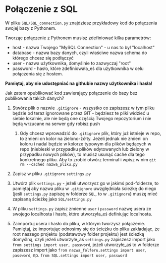 # Połączenie z SQL

W pliku ``SQL/SQL_connection.py`` znajdziesz przykładowy kod do połączenia swojej bazy z Pythonem. 

Tworząc połączenie z Pythonem musisz zdefiniować kilka parametrów:
- host - nazwa Twojego "MySQL Connection" - u nas to był "localhost"
- database - nazwa bazy danych, czyli właściwe nazwa schema do którego chcesz się podłączyć
- user - nazwa użytkownika, domyślnie to zazwyczaj "root"
- password - hasło, które zdefiniowała_eś dla użytkownika w celu połączenia się z hostem.


**Pamiętaj, aby nie udostępniać na githubie nazwy użytkownika i hasła!**

Jak zatem opublikować kod zawierający połączenie do bazy bez publikowania takich danych? 
1. Stwórz plik o nazwie `.gitignore` - wszystko co zapiszesz w tym pliku będzie od teraz ignorowane przez 
   GIT - będziesz te pliki widzieć u siebie lokalnie, ale nie będą one częścią Twojego repozytorium i 
   nie będą wrzucane na serwer gdy robisz push
   
   1. Gdy chcesz wprowadzić do `.gitignore` plik, który już istnieje w repo, to zmieni on kolor na zielono-żółty. 
   Jeżeli jednak nie zmieni on koloru i nadal będzie w kolorze typowym dla plików będących w repo 
   (niebieski w przypadku plików edytowanych lub zielony w przypadku nowych plików), to musisz usunąć cache dla
   tego konkretnego pliku. Aby to zrobić otwórz terminal i wpisz w nim ``git rm --cached nazwa_pliku.py``
      
2. Zapisz w pliku `.gitignore` `settings.py`
3. Utwórz plik ``settings.py`` - jeżeli utworzysz go w jakimś pod-folderze, to pamiętaj aby nazwa pliku 
w `.gitignore` uwzględniała ścieżkę do niego (jeśli `settings.py` zapiszę w folderze `SQL`, to w `.gitignore`)
   muszę mieć zapisaną ścieżkę jako ``SQL/settings.py``
   
4. W pliku ``settings.py`` zapisz zmienne ``user`` i ``password`` nazwę usera ze swojego localhosta i hasło, 
które utworzyła_eś definiując localhosta.
   
5. Zaimportuj usera i hasło do pliku, w którym tworzysz połączenie. Pamiętaj, że importując odnosimy się do 
ścieżku do pliku zakładając, że root naszego projektu (podstawowy folder projektu) jest ścieżką domyślną, czyli 
   jeżeli utworzyłe_aś ``settings.py`` zapiszesz import jako ``from settings import user, password``, jeżeli 
   utworzyłe_aś to w folderze zapiszesz import jako ``from nazwa_folferu.settings import user, password``, np. 
   ``from SQL.settings import user, password``